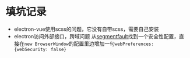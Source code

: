 # 填坑记录
* electron-vue使用scss的问题，它没有自带scss，需要自己安装
* electron访问外部接口，跨域问题
  从[segmentfault](https://segmentfault.com/a/1190000012030202)找到一个安全性配置，直接在`new BrowserWindow`的配置里边增加一句`webPreferences: {webSecurity: false}`
